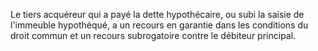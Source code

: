 Le tiers acquéreur qui a payé la dette hypothécaire, ou subi la saisie de l'immeuble hypothéqué, a un recours en garantie dans les conditions du droit commun et un recours subrogatoire contre le débiteur principal.

